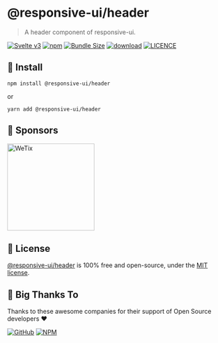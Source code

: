 
# @responsive-ui/header

> A header component of responsive-ui.

<p>

[![Svelte v3](https://img.shields.io/badge/svelte-v3-orange.svg)](https://svelte.dev)
[![npm](https://img.shields.io/npm/v/@responsive-ui/header.svg)](https://www.npmjs.com/package/@responsive-ui/header)
[![Bundle Size](https://badgen.net/bundlephobia/minzip/%40responsive-ui%2Fheader)](https://bundlephobia.com/result?p=%40responsive-ui%2Fheader)
[![download](https://img.shields.io/npm/dw/@responsive-ui/header.svg)](https://www.npmjs.com/package/@responsive-ui/header)
[![LICENCE](https://img.shields.io/github/license/wetix/responsive-ui)](https://github.com/wetix/responsive-ui/blob/main/LICENSE)

</p>

## 🔨 Install

```console
npm install @responsive-ui/header
```

or

```console
yarn add @responsive-ui/header
```

## 🔋 Sponsors

<img src="https://asset.wetix.my/images/logo/wetix.png" alt="WeTix" width="200px">

## 📄 License

[@responsive-ui/header](https://github.com/wetix/responsive-ui/tree/main/components/header) is 100% free and open-source, under the [MIT license](https://github.com/wetix/responsive-ui/blob/main/LICENSE).

## 🎉 Big Thanks To

Thanks to these awesome companies for their support of Open Source developers ❤

[![GitHub](https://jstools.dev/img/badges/github.svg)](https://github.com/open-source)
[![NPM](https://jstools.dev/img/badges/npm.svg)](https://www.npmjs.com/)
